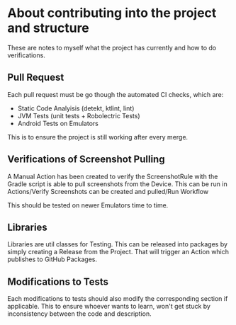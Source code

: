 # About contributing into the project and structure
These are notes to myself what the project has currently and how to do verifications.

## Pull Request

Each pull request must be go though the automated CI checks, which are:
- Static Code Analyisis (detekt, ktlint, lint)
- JVM Tests (unit tests + Robolectric Tests)
- Android Tests on Emulators

This is to ensure the project is still working after every merge.

## Verifications of Screenshot Pulling

A Manual Action has been created to verify the ScreenshotRule with the Gradle script is able to pull screenshots from the Device.
This can be run in Actions/Verify Screenshots can be created and pulled/Run Workflow

This should be tested on newer Emulators time to time.

## Libraries
Libraries are util classes for Testing.
This can be released into packages by simply creating a Release from the Project. That will trigger an Action which publishes to GitHub Packages.

## Modifications to Tests

Each modifications to tests should also modify the corresponding section if applicable.
This to ensure whoever wants to learn, won't get stuck by inconsistency between the code and description.

